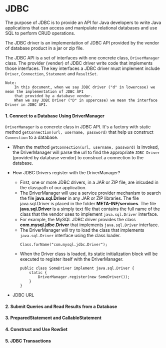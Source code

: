 # JDBC
The purpose of JDBC is to provide an API for Java developers to write Java applications that can access and manipulate relational databases and use SQL to perform CRUD operations.<br/>

The JDBC driver is an implementation of JDBC API provided by the vendor of database product in a jar or zip file.<br/>

The JDBC API is a set of interfaces with one concrete class, ```DriverManager``` class. The provider (vender) of JDBC driver write code that implements those interfaces. The key interfaces a JDBC driver must implement include ```Driver```, ```Connection```, ```Statement``` and ```ResultSet```.

```
Note:
    In this document, when we say JDBC driver ("d" in lowercase) we mean the implementation of JDBC API 
    that provided by a database vendor.
    When we say JDBC Driver ("D" in uppercase) we mean the interface Driver in JDBC API.
```

#### 1. Connect to a Database Using DriverManager
```DriverManager``` is a concrete class in JDBC API. It's a factory with static method ```getConnection(url, username, password)``` that help us construct ```Connection``` to a database.

* When the method ```getConnection(url, username, password)``` is invoked, the DriverManager will parse the url to find the appropriate ```JDBC Driver``` (provided by database vendor) to construct a connection to the database.

* How JDBC Drivers register with the DriverManager?
    * First, one or more JDBC drivers, in a JAR or ZIP file, are inlcuded in the classpath of our application.
    * The DriverManager will use a service provider mechanism to search the file **java.sql.Driver** in any JAR or ZIP libraries. The file java.sql.Driver is placed in the folder **META-INF/services**. The file **java.sql.Driver** is a simply text file that contains the full name of the class that the vendor uses to implement ```java.sql.Driver``` interface.
    * For example, the MySQL JDBC driver provides the class **com.mysql.jdbc.Driver** that implements ```java.sql.Driver``` interface.
    * The DriverManager will try to load the class that implements ```java.sql.Driver``` interface using the class loader.
        ```
        Class.forName("com.mysql.jdbc.Driver");
        ```
    * When the Driver class is loaded, its static initialization block will be executed to register itself with the DriverManager.
        ```
        public class SomeDriver implement java.sql.Driver {
            static {
                DriverManager.register(new SomeDriver());
            }
        }
        ```

* JDBC URL

#### 2. Submit Queries and Read Results from a Database

#### 3. PreparedStatement and CallableStatement

#### 4. Construct and Use RowSet

#### 5. JDBC Transactions
